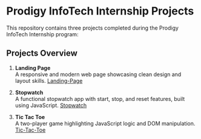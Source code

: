 # Prodigy InfoTech Internship Projects  

This repository contains three projects completed during the Prodigy InfoTech Internship program:  

## Projects Overview  

1. **Landing Page**  
   A responsive and modern web page showcasing clean design and layout skills.
   [Landing-Page](https://github.com/Eyu32/prodigy-InfoTech-Internship-Projects/tree/Landing-Page)  

2. **Stopwatch**  
   A functional stopwatch app with start, stop, and reset features, built using JavaScript.
   [Stopwatch](https://github.com/Eyu32/prodigy-InfoTech-Internship-Projects/tree/stop-watch)

3. **Tic Tac Toe**  
   A two-player game highlighting JavaScript logic and DOM manipulation.
   [Tic-Tac-Toe](https://github.com/Eyu32/prodigy-InfoTech-Internship-Projects/tree/Tic-Tac-Toe) 
